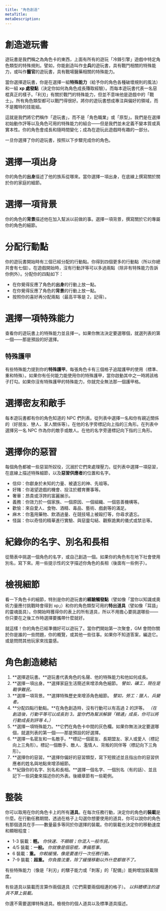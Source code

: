```yaml
---
title: "角色創造"
metaTitle: 
metaDescription: 
---
```


# 創造遊玩書

遊玩書是我們稱之為角色卡的東西，上面有所有的遊玩「冷鋒引擎」遊戲中特定角色類型的特殊規則。譬如，你能創造叫作**士兵**的遊玩書，具有戰鬥相關的特殊能力，或叫作**醫官**的遊玩書，具有戰場醫藥相關的特殊能力。

當你選擇遊玩書，你是在選擇一組**特殊能力**（給予你的角色各種破壞規則的風法）和一組 **xp 處發點**（決定你如何為角色成長賺取經驗）。而每本遊玩書代表一名惡棍真正的樣子。「利刃」有關於戰鬥的特殊能力，但並不意味他是遊戲中的「戰士」。所有角色類型都可以戰鬥得很好。將你的遊玩書想成專注與偏好的領域，而不是獨特的技能組。

這就是我們將它們稱作「遊玩書」，而不是「角色職業」或「原型」。我們是在選擇初始動作評等以及角色可用的特殊能力的組合——但是我們並未定義不變本質或真實本性。你的角色會成長和隨時間變化；成為在遊玩此遊戲時有趣的一部分。

一旦你選擇了你的遊玩書，按照以下步驟完成你的角色。

# 選擇一項出身

你的角色的**出身**描述了他的族系從哪來。當你選擇一項出身，在底線上撰寫關於關於你的家庭的細節。

# 選擇一項背景

你的角色的**背景**描述他在加入幫派以前做的事。選擇一項背景，撰寫關於它的專屬你的角色的細節。

# 分配行動點

你的遊玩書開始時有三個已經分配的行動點。你得到四個更多的行動點（所以你總共會有七個）。在遊戲開始時，沒有行動評等可以多過兩點（除非有特殊能力告訴你例外）。分配你的四點如下：

* 在你覺得反應了角色的**出身**的行動上放一點。
* 在你覺得反應了角色的**背景**的行動上放一點。
* 按照你的喜好再分配兩點（最高平等是 2，記得）。

# 選擇一項特殊能力

查看你的遊玩書上的特殊能力並且擇一。如果你無法決定要選哪個，就選列表的第一個——那是預設的好選擇。

## 特殊護甲

有些特殊能力提到你的**特殊護甲**。每張角色卡有三個格子追蹤護甲的使用（標準、重和特殊）。如果你有任何能力能使用你的特殊護甲，當你啟動其中之一時將該格子打勾。如果你沒有特殊護甲的特殊能力，你就完全無法那一個護甲格。

# 選擇密友和敵手

每本遊玩書都有你的角色知道的 NPC 們列表。從列表中選擇一名和你有親近關係的（好朋友、戀人、家人關係等）。在他的名字旁標記向上指的三角形。在列表中選擇另一名 NPC 作為你的敵手或敵人。在他的名字旁邊標記向下指的三角形。

# 選擇你的惡習

每個角色都被一些惡習所奴役，沉溺於它們來處理壓力。從列表中選擇一項惡習，在底線上描述特殊細節，以及**惡習供應者**的位置和名字。

* <span class="game-term">信仰：</span>你獻身於未知的力量、被遺忘的神、先祖等。
* <span class="game-term">好賭：</span>你渴望遊戲的機會、投注於體育賽事等。
* <span class="game-term">奢華：</span>昂貴或浮誇的富麗展示。
* <span class="game-term">義務：</span>你效力於一個家族、一個原因、一個組織、一個慈善機構等。
* <span class="game-term">歡愉：</span>來自愛人、食物、酒精、毒品、藝術、戲劇等的滿足。
* <span class="game-term">麻木：</span>你濫用藥物、飲酒過量、在競技場上被毆打等，你尋求遺忘。
* <span class="game-term">怪誕：</span>你以奇怪的精華進行實驗、與惡靈勾結、觀察詭異的儀式或禁忌等。

# 紀錄你的名字、別名和長相

從簡表中挑選一個角色的名字，或自己創造一個。如果你的角色有在地下社會使用別名，寫下來。用一些提示性的文字描述你角色的長相（後面有一些例子）。

# 檢視細節

看一下角色卡的細節，特別是你的遊玩書的**經驗觸發點**（譬如像「當你以知識或奧術力量應付挑戰時會得到 xp」）和你的角色類型可用的**特出道具**（譬如像「耳語」的靈魂面具）。你開始時獲得你的表上的所有道具，所以不用擔心要挑選哪些——你只要在之後工作時選擇要攜帶什麼就好。

就這樣！你的角色已經準備好可以遊玩了。當你們開始第一次聚會，GM 會問你關於你是誰的一些問題，你的概覽，或其他一些往事。如果你不知道答案，編造它。或是問問其他玩家來找靈感。

# 角色創造總結

1. **選擇遊玩書。**遊玩書代表角色的名聲、他的特殊能力和他如何成長。
2. **選擇一項出身。**選擇家庭生活簡述來增添角色細節。 _譬如，礦工，現在是戰爭難民。_
3. **選擇一項背景。**選擇特殊歷史來增添角色細節。 _譬如，勞工：獵人、兵變者。_
4. **分配四點行動點。**在角色創造時，沒有行動可以有高過 2 的評等。 _（在創造後，行動平等可以成長到 3。當你們為幫派解鎖「精通」成長，你可以將行動成長到評等 4。）_
5. **選擇一項特殊能力。**它們在角色卡中間的灰色欄。如果你無法決定要選哪個，就選列表的第一個——那是預設的好選擇。
6. **選擇一名密友和一名敵手。**標記一個密友、長期盟友、家人或愛人（標記向上三角形）。標記一個敵手、敵人、濫情人、背叛的同伴等（標記向下三角形）。
7. **選擇你的惡習。**選擇你偏好的惡習類型，寫下短敘述並且指出你的惡習供應者的姓名與地點來增添細節。
8. **紀錄你的名字、別名和長相。**選擇一個名字、一個別名（有的話）、並且記下一些詞彙來描述你的外表。後續章節有一些範例。

# 整裝

你可以取用在你的角色卡上的所有**道具**。在每次任務行動，決定你的角色的**裝載**是什麼。在行動任務期間，透過在格子上勾選你想要使用的道具，你可以說你的角色有那個道具在手——數量最多等同於你選擇的裝載。你的裝載也決定你的移動速度和顯眼程度：

* <span class="game-term">1-3 裝載：</span><strong>輕。</strong> <em>你快速、不顯眼；你混入一般市民。</em>
* <span class="game-term">4/5 裝載：</span><strong>一般。</strong> <em>你就像是個惡棍，準備惹事。</em>
* <span class="game-term">6 裝載：</span><strong>重。</strong> <em>你較緩慢。像是要進行一次任務行動。</em>
* <span class="game-term">7-9 裝載：</span><strong>超重。</strong> <em>你負擔沈重，除了緩慢移動以外什麼都做不了。</em>

有些特殊能力（像是「利刃」的<span class="game-term">騾子</span>能力或「刺客」的「配備」）能夠增加裝載限度。

有些道具以裝載而言算作兩個道具（它們需要兩個相連的格子）。 _以斜體標注的道具不算上裝載。_

你還不需要選擇特殊道具。檢視你的個人道具以及標準道具描述。
